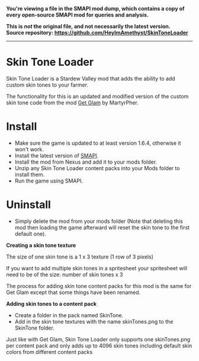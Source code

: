**You're viewing a file in the SMAPI mod dump, which contains a copy of every open-source SMAPI mod
for queries and analysis.**

**This is _not_ the original file, and not necessarily the latest version.**  
**Source repository: https://github.com/HeyImAmethyst/SkinToneLoader**

----

# Skin Tone Loader
Skin Tone Loader is a Stardew Valley mod that adds the ability to add custom skin tones to your farmer.

The functionality for this is an updated and modified version of the custom skin tone code from the mod [Get Glam](https://www.nexusmods.com/stardewvalley/mods/5044) by MartyrPher.

# Install

- Make sure the game is updated to at least version 1.6.4, otherwise it won't work.
- Install the latest version of [SMAPI](https://smapi.io/).
- Install the mod from Nexus and add it to your mods folder.
- Unzip any Skin Tone Loader content packs into your Mods folder to install them.
- Run the game using SMAPI.

# Uninstall
- Simply delete the mod from your mods folder (Note that deleting this mod then loading the game afterward will reset the skin tone to the first default one).

**Creating a skin tone texture**

The size of one skin tone is a 1 x 3 texture (1 row of 3 pixels)

If you want to add multiple skin tones in a spritesheet your spritesheet will need to be of the size: number of skin tones x 3

The process for adding skin tone content packs for this mod is the same for Get Glam except that some things have been renamed.

**Adding skin tones to a content pack**

- Create a folder in the pack named SkinTone.
- Add in the skin tone textures with the name skinTones.png to the SkinTone folder.

Just like with Get Glam, Skin Tone Loader only supports one skinTones.png per content pack and only adds up to 4096 skin tones including default skin colors from different content packs